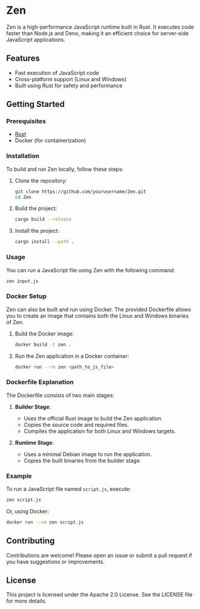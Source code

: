 # Zen

Zen is a high-performance JavaScript runtime built in Rust. It executes code faster than Node.js and Deno, making it an efficient choice for server-side JavaScript applications.

## Features

- Fast execution of JavaScript code
- Cross-platform support (Linux and Windows)
- Built using Rust for safety and performance

## Getting Started

### Prerequisites

- [Rust](https://www.rust-lang.org/tools/install)
- Docker (for containerization)

### Installation

To build and run Zen locally, follow these steps:

1. Clone the repository:

   ```bash
   git clone https://github.com/yourusername/Zen.git
   cd Zen
   ```

2. Build the project:

   ```bash
   cargo build --release
   ```

3. Install the project:
    ```bash
    cargo install --path .
    ```

### Usage

You can run a JavaScript file using Zen with the following command:

```bash
zen input.js
```

### Docker Setup

Zen can also be built and run using Docker. The provided Dockerfile allows you to create an image that contains both the Linux and Windows binaries of Zen.

1. Build the Docker image:

   ```bash
   docker build -t zen .
   ```

2. Run the Zen application in a Docker container:

   ```bash
   docker run --rm zen <path_to_js_file>
   ```

### Dockerfile Explanation

The Dockerfile consists of two main stages:

1. **Builder Stage**: 
   - Uses the official Rust image to build the Zen application.
   - Copies the source code and required files.
   - Compiles the application for both Linux and Windows targets.

2. **Runtime Stage**: 
   - Uses a minimal Debian image to run the application.
   - Copies the built binaries from the builder stage.

### Example

To run a JavaScript file named `script.js`, execute:

```bash
zen script.js
```

Or, using Docker:

```bash
docker run --rm zen script.js
```

## Contributing

Contributions are welcome! Please open an issue or submit a pull request if you have suggestions or improvements.

## License

This project is licensed under the Apache 2.0 License. See the LICENSE file for more details.
